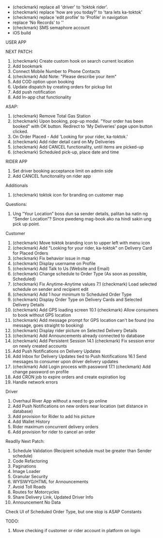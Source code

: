 - (checkmark) replace all 'driver' to 'toktok rider'.
- (checkmark) replace 'how are you today?' to 'tara lets ka-toktok'
- (checkmark) replace 'edit profile' to 'Profile' in navigation
- replace 'No Records' to ''
- (checkmark) SMS semaphore account
- iOS build

USER APP

NEXT PATCH:

1.  (checkmark) Create custom hook on search current location
2.  Add bookmark
3.  Connect Mobile Number to Phone Contacts
4.  (checkmark) Add Note: "Please describe your item"
5.  Add COD option upon booking
6.  Update dispatch by creating orders for pickup list
7.  Add push notification
8.  Add In-app chat functionality

ASAP:

1. (checkmark) Remove Total Gas Station
2. (checkmark) Upon booking, pop-up modal. "Your order has been booked" with OK button. Redirect to 'My Deliveries' page upon button clicked.
3. On Order Placed - Add 'Looking for your rider, ka-toktok.'
4. (checkmark) Add rider detail card on My Deliveries
5. (checkmark) Add CANCEL functionality, until items are picked-up
6. (checkmark) Scheduled pick-up, place date and time

RIDER APP

1. Set driver booking acceptance limit on admin side
2. Add CANCEL funcitonality on rider app

Additionals

1. (checkmark) toktok icon for branding on customer map

Questions:

1. Ung “Your Location” boss dun sa sender details, palitan ba natin ng “Sender Location”? Since pwedeng mag-book ako na hindi sakin ung pick up point.

Customer

1. (checkmark) Move toktok branding icon to upper left with menu icon
2. (checkmark) Add "Looking for your rider, ka-toktok" on Delivery Card for Placed Orders
3. (checkmark) Fix behavior issue in map
4. (checkmark) Display username on Profile
5. (checkmark) Add Talk to Us (Website and Email)
6. (checkmark) Change schedule to Order Type (As soon as possible, Scheduled)
7. (checkmark) Fix Anytime-Anytime values
   7.1 (checkmark) Load selected schedule on sender and recipient edit
8. (checkmark) Add 1 hour minimum to Scheduled Order Type
9. (checkmark) Display Order Type on Delivery Cards and Selected Delivery Details
10. (checkmark) Add GPS loading screen
    10.1 (checkmark) Allow consumers to book without GPS location
11. (checkmark) Add message prompt for GPS location can't be found (no message, goes straight to booking)
12. (checkmark) Display rider picture on Selected Delivery Details
13. (checkmark) Add Announcements already connected to database
14. (checkmark) Add Persistent Session
    14.1 (checkmark) Fix session error on newly created accounts
15. Add Push Notifications on Delivery Updates
16. Add Inbox for Delivery Updates tied to Push Notifications
    16.1 Send messages to consumer upon driver delivery updates
17. (checkmark) Add Login process with password
    17.1 (checkmark) Add change password on profile
18. Add CRON job to expire orders and create expiration log
19. Handle network errors

Driver

1. Overhaul River App without a need to go online
2. Add Push Notifications on new orders near location (set distance in database)
3. Add provision for Rider to add his picture
4. Add Wallet History
5. Rider maximum concurrent delivery orders
6. Add provision for rider to cancel an order

Readlly Next Patch:

1. Schedule Validation (Recipient schedule must be greater than Sender schedule)
2. Code Refactoring
3. Paginations
4. Image Loader
5. Granular Security
6. WYSIWYG/HTML for Announcements
7. Avoid Toll Roads
8. Routes for Motorcycles
9. Share Delivery Link, Updated Driver Info
10. Announcement No Data

Check UI of Scheduled Order Type, but one stop is ASAP
Constants

TODO:

1. Move checking if customer or rider account in platform on login
